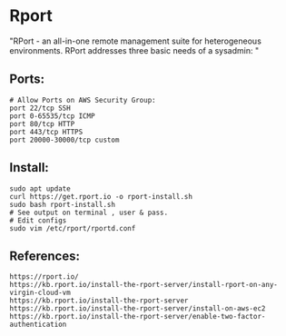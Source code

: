 Rport
======

"RPort - an all-in-one remote management suite for heterogeneous environments. RPort addresses three basic needs of a sysadmin: "

Ports:
-----
```
# Allow Ports on AWS Security Group:
port 22/tcp SSH 
port 0-65535/tcp ICMP 
port 80/tcp HTTP
port 443/tcp HTTPS 
port 20000-30000/tcp custom
```

Install:
--------
```
sudo apt update
curl https://get.rport.io -o rport-install.sh
sudo bash rport-install.sh
# See output on terminal , user & pass. 
# Edit configs
sudo vim /etc/rport/rportd.conf
```

References:
-----------
```
https://rport.io/
https://kb.rport.io/install-the-rport-server/install-rport-on-any-virgin-cloud-vm
https://kb.rport.io/install-the-rport-server
https://kb.rport.io/install-the-rport-server/install-on-aws-ec2
https://kb.rport.io/install-the-rport-server/enable-two-factor-authentication
```